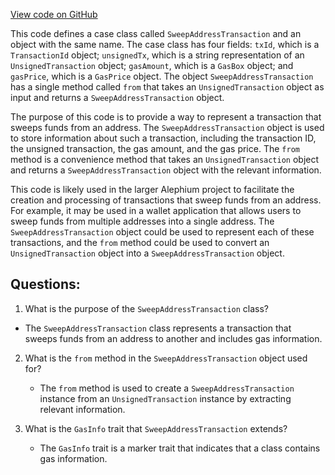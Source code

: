 [View code on GitHub](https://github.com/alephium/alephium/api/src/main/scala/org/alephium/api/model/SweepAddressTransaction.scala)

This code defines a case class called `SweepAddressTransaction` and an object with the same name. The case class has four fields: `txId`, which is a `TransactionId` object; `unsignedTx`, which is a string representation of an `UnsignedTransaction` object; `gasAmount`, which is a `GasBox` object; and `gasPrice`, which is a `GasPrice` object. The object `SweepAddressTransaction` has a single method called `from` that takes an `UnsignedTransaction` object as input and returns a `SweepAddressTransaction` object.

The purpose of this code is to provide a way to represent a transaction that sweeps funds from an address. The `SweepAddressTransaction` object is used to store information about such a transaction, including the transaction ID, the unsigned transaction, the gas amount, and the gas price. The `from` method is a convenience method that takes an `UnsignedTransaction` object and returns a `SweepAddressTransaction` object with the relevant information.

This code is likely used in the larger Alephium project to facilitate the creation and processing of transactions that sweep funds from an address. For example, it may be used in a wallet application that allows users to sweep funds from multiple addresses into a single address. The `SweepAddressTransaction` object could be used to represent each of these transactions, and the `from` method could be used to convert an `UnsignedTransaction` object into a `SweepAddressTransaction` object.
## Questions: 
 1. What is the purpose of the `SweepAddressTransaction` class?
   - The `SweepAddressTransaction` class represents a transaction that sweeps funds from an address to another and includes gas information.

2. What is the `from` method in the `SweepAddressTransaction` object used for?
   - The `from` method is used to create a `SweepAddressTransaction` instance from an `UnsignedTransaction` instance by extracting relevant information.

3. What is the `GasInfo` trait that `SweepAddressTransaction` extends?
   - The `GasInfo` trait is a marker trait that indicates that a class contains gas information.
